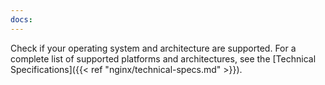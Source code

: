 ```yaml
---
docs:
---
```


Check if your operating system and architecture are supported. For a complete list of supported platforms and architectures, see the [Technical Specifications]({{< ref "nginx/technical-specs.md" >}}).
